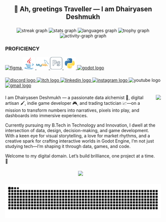 <h2 align="center">🧭 Ah, greetings Traveller — I am Dhairyasen Deshmukh</h2>

###
<div align="center">
  <img src="https://streak-stats.demolab.com?user=DhairyasenDeshmukh&locale=en&mode=daily&theme=tokyonight&hide_border=true&border_radius=5&order=3" height="150" alt="streak graph"  />
  <img src="https://github-readme-stats.vercel.app/api?username=DhairyasenDeshmukh&hide_title=false&hide_rank=false&show_icons=true&include_all_commits=true&count_private=true&disable_animations=false&theme=tokyonight&locale=en&hide_border=true&order=1" height="150" alt="stats graph"  />
  <img src="https://github-readme-stats.vercel.app/api/top-langs?username=DhairyasenDeshmukh&locale=en&hide_title=false&layout=compact&card_width=320&langs_count=5&theme=tokyonight&hide_border=true&order=2&custom_title=Languages%20Used" height="150" alt="languages graph"  />
  <img src="https://github-profile-trophy.vercel.app?username=DhairyasenDeshmukh&theme=tokyonight&column=-1&row=1&margin-w=8&margin-h=8&no-bg=false&no-frame=true&order=4" height="150" alt="trophy graph"  />
  <img src="https://github-readme-activity-graph.vercel.app/graph?username=DhairyasenDeshmukh&radius=200&theme=tokyo-night&area=true&order=5&hide_border=true&hide_title=false" height="150" alt="activity-graph graph"  />
</div>


###

<h3 align="left">PROFICIENCY</h3>
<p align="left"> <a href="https://www.figma.com/" target="_blank" rel="noreferrer"> <img src="https://www.vectorlogo.zone/logos/figma/figma-icon.svg" alt="figma" width="40" height="40"/> </a> <a href="https://www.java.com" target="_blank" rel="noreferrer"> <img src="https://raw.githubusercontent.com/devicons/devicon/master/icons/java/java-original.svg" alt="java" width="40" height="40"/> </a> <a href="https://www.mysql.com/" target="_blank" rel="noreferrer"> <img src="https://raw.githubusercontent.com/devicons/devicon/master/icons/mysql/mysql-original-wordmark.svg" alt="mysql" width="40" height="40"/> </a> <a href="https://www.photoshop.com/en" target="_blank" rel="noreferrer"> <img src="https://raw.githubusercontent.com/devicons/devicon/master/icons/photoshop/photoshop-line.svg" alt="photoshop" width="40" height="40"/> </a> <a href="https://www.python.org" target="_blank" rel="noreferrer"> <img src="https://raw.githubusercontent.com/devicons/devicon/master/icons/python/python-original.svg" alt="python" width="40" height="40"/> <img src="https://cdn.jsdelivr.net/gh/devicons/devicon/icons/godot/godot-original.svg" height="40" alt="godot logo"  /> </a> </p>

###

<div align="left">
  <a href="https://discord.gg/4HgyaFab" target="_blank">
    <img src="https://img.shields.io/static/v1?message=Discord&logo=discord&label=&color=7289DA&logoColor=white&labelColor=&style=for-the-badge" height="40" alt="discord logo"  />
  </a>
  <a href="https://dhairyasen-deshmukh.itch.io/" target="_blank">
   <img src="https://img.shields.io/static/v1?message=itch.io&logo=itch&label=&color=000000&logoColor=white&labelColor=&style=for-the-badge" height="42" alt="itch logo"  />
  </a>
  <a href="https://www.linkedin.com/in/dhairyasen-deshmukh-36ab30250/" target="_blank">
    <img src="https://img.shields.io/static/v1?message=LinkedIn&logo=linkedin&label=&color=0077B5&logoColor=white&labelColor=&style=for-the-badge" height="40" alt="linkedin logo"  />
  </a>
  <a href="https://www.instagram.com/dhairyasen_deshmukh/" target="_blank">
    <img src="https://img.shields.io/static/v1?message=Instagram&logo=instagram&label=&color=E4405F&logoColor=white&labelColor=&style=for-the-badge" height="40" alt="instagram logo"  />
  </a>
  <img src="https://img.shields.io/static/v1?message=Youtube&logo=youtube&label=&color=FF0000&logoColor=white&labelColor=&style=for-the-badge" height="40" alt="youtube logo"  />
  <a href="deshmukhdhairyasen@gmail.com" target="_blank">
    <img src="https://img.shields.io/static/v1?message=Gmail&logo=gmail&label=&color=D14836&logoColor=white&labelColor=&style=for-the-badge" height="40" alt="gmail logo"  />
  </a>
</div>

###

<img align="right" height="250" src="https://media.giphy.com/media/SOxiI4hJhqW6GdZ2rJ/giphy.gif?ep=v1_stickers_search&rid=giphy.gif&ct=s"  />

###

<p align="left">I am Dhairyasen Deshmukh — a passionate data alchemist 🧪, digital artisan 🖌️, indie game developer 🎮, and trading tactician 📈—on a mission to transform numbers into narratives, pixels into play, and dashboards into immersive experiences.

Currently pursuing my B.Tech in Technology and Innovation, I dwell at the intersection of data, design, decision-making, and game development. With a keen eye for visual storytelling, a love for market rhythms, and a creative spark for crafting interactive worlds in Godot Engine, I’m not just studying tech—I’m shaping it through data, games, and code.

Welcome to my digital domain. Let’s build brilliance, one project at a time. 🌟</p>

###

<div align="center">
  <img src="https://profile-counter.glitch.me/DhairyasenDeshmukh/count.svg?"  />
</div>

###

<img src="https://raw.githubusercontent.com/DhairyasenDeshmukh/DhairyasenDeshmukh/output/snake.svg" alt="Snake animation" />

###
